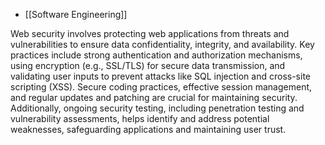 - [[Software Engineering]]

Web security involves protecting web applications from threats and vulnerabilities to ensure data confidentiality, integrity, and availability. Key practices include strong authentication and authorization mechanisms, using encryption (e.g., SSL/TLS) for secure data transmission, and validating user inputs to prevent attacks like SQL injection and cross-site scripting (XSS). Secure coding practices, effective session management, and regular updates and patching are crucial for maintaining security. Additionally, ongoing security testing, including penetration testing and vulnerability assessments, helps identify and address potential weaknesses, safeguarding applications and maintaining user trust.
